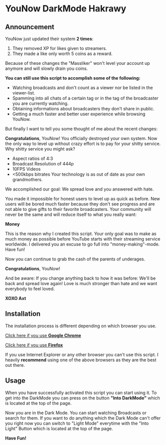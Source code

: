 # YouNow DarkMode Hakrawy

## Announcement

YouNow just updated their system **2 times**:

1. They removed XP for likes given to streamers.
2. They made a like only worth 5 coins as a reward.

Because of these changes the "Massliker" won't level your account up anymore and will slowly drain you coins.

**You can still use this script to accomplish some of the following:**
* Watching broadcasts and don't count as a viewer nor be listed in the viewer-list.
* Spamming into all chats of a certain tag or in the tag of the broadcaster you are currently watching.
* Obtaining informations about broadcasters they don't share in public.
* Getting a much faster and better user experience while browsing YouNow.

But finally I want to tell you some thought of me about the recent changes:

**Congratulations**, YouNow! You officially destroyed your own system.
Now the only way to level up without crazy effort is to pay for your shitty service.
Why shitty service you might ask?
* Aspect ratios of 4:3
* Broadcast Resolution of 444p
* 10FPS Videos
* <500kbps bitrates 
Your technology is as out of date as your own grandmothers.

We accomplished our goal: We spread love and you answered with hate.

You made it impossible for honest users to level up as quick as before.
New users will be bored much faster because they don't see progress and are not able to give gifts to their favorite broadcasters.
Your community will never be the same and will reduce itself to what you really want:

**Money**

This is the reason why I created this script.
Your only goal was to make as much money as possible before YouTube starts with their streaming service worldwide.
I delivered you an excuse to go full into "money-making"-mode. Have fun!

Now you can continue to grab the cash of the parents of underages.

**Congratulations**, YouNow!

And be aware: If you change anything back to how it was before: We'll be back and spread love again!
Love is much stronger than hate and we want everybody to feel loved.

**XOXO Axt**

## Installation

The installation process is different depending on which browser you use.

[Click here if you use **Google Chrome**](https://github.com/FluffyFishGames/JuhNau-Darkmode/blob/master/INSTALLATION-CHROME.md)

[Click here if you use **Firefox**](https://github.com/FluffyFishGames/JuhNau-Darkmode/blob/master/INSTALLATION-FIREFOX.md)

If you use Internet Explorer or any other browser you can't use this script. I heavily **recommend** using one of the above browsers as they are the best out there.

## Usage

When you have successfully activated this script you can start using it. To get into the DarkMode you can press on the button **"Into DarkMode"** which is located at the top of the page.

Now you are in the Dark Mode. You can start watching Broadcasts or search for them. If you want to do anything which the Dark Mode can't offer you right now you can switch to "Light Mode" everytime with the "Into Light" Button which is located at the top of the page.

**Have Fun!**
